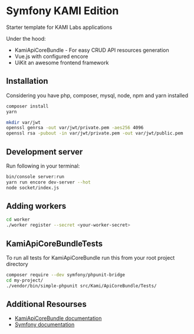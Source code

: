 Symfony KAMI Edition
==========

Starter template for KAMI Labs applications

Under the hood:
* KamiApiCoreBundle - For easy CRUD API resources generation
* Vue.js with configured encore
* UiKit an awesome frontend framework 


## Installation
Considering you have php, composer, mysql, node, npm and yarn installed

```bash
composer install
yarn

mkdir var/jwt
openssl genrsa -out var/jwt/private.pem -aes256 4096
openssl rsa -pubout -in var/jwt/private.pem -out var/jwt/public.pem
```

## Development server

Run following in your terminal:

```bash
bin/console server:run
yarn run encore dev-server --hot
node socket/index.js
```

## Adding workers
```bash
cd worker
./worker register --secret <your-worker-secret>
```

## KamiApiCoreBundleTests

To run all tests for KamiApiCoreBundle run this from your root project directory
```bash
composer require --dev symfony/phpunit-bridge
cd my-project/
./vendor/bin/simple-phpunit src/Kami/ApiCoreBundle/Tests/
```

## Additional Resourses

* [KamiApiCoreBundle documentation](src/Kami/ApiCoreBundle/README.md)
* [Symfony documentation](https://symfony.com)
